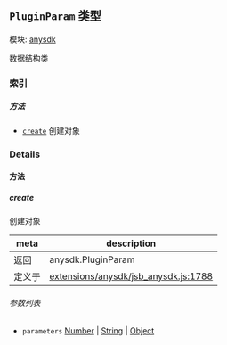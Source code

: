 ## `PluginParam` 类型



模块: [anysdk](../modules/anysdk.md)


数据结构类


### 索引



##### 方法

  - [`create`](#create) 创建对象



### Details




<!-- Method Block -->
#### 方法


##### create

创建对象

| meta | description |
|------|-------------|
| 返回 | anysdk.PluginParam 
| 定义于 | [extensions/anysdk/jsb_anysdk.js:1788](https://github.com/cocos-creator/engine/blob/79542d65dc19c8718cb54c9afa022e8f91855f48/extensions/anysdk/jsb_anysdk.js#L1788) |

###### 参数列表
- `parameters` <a href="https://developer.mozilla.org/en/JavaScript/Reference/Global_Objects/Number" class="crosslink external" target="_blank">Number</a> &#124; <a href="https://developer.mozilla.org/en/JavaScript/Reference/Global_Objects/String" class="crosslink external" target="_blank">String</a> &#124; <a href="https://developer.mozilla.org/en/JavaScript/Reference/Global_Objects/Object" class="crosslink external" target="_blank">Object</a> 



